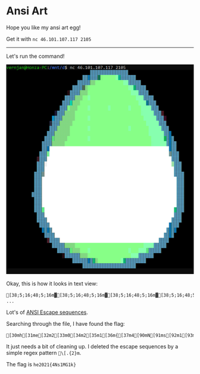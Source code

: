# Ansi Art
Hope you like my ansi art egg!

Get it with `nc 46.101.107.117 2105`

---

Let's run the command!

![](ansi-egg.png)

Okay, this is how it looks in text view:
```
[38;5;16;48;5;16m▓[38;5;16;48;5;16m▓[38;5;16;48;5;16m▓[38;5;16;48;5;16m▓ ...
```

Lot's of [ANSI Escape sequences](https://en.wikipedia.org/wiki/ANSI_escape_code).

Searching through the file, I have found the flag:
```
[30mh[31me[32m2[33m0[34m2[35m1[36m{[37m4[90mN[91ms[92m1[93mM[94mG[95m1[96mk[97m}
```

It just needs a bit of cleaning up.
I deleted the escape sequences by a simple regex pattern `\[.{2}m`.

The flag is `he2021{4Ns1MG1k}`